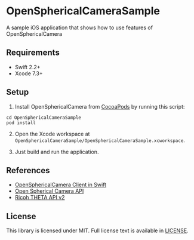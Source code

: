 # OpenSphericalCameraSample
A sample iOS application that shows how to use features of OpenSphericalCamera

## Requirements

* Swift 2.2+
* Xcode 7.3+

## Setup

1. Install OpenSphericalCamera from [CocoaPods](http://cocoapods.org/#install) by running this script:
```
cd OpenSphericalCameraSample
pod install
```

2. Open the Xcode workspace at `OpenSphericalCameraSample/OpenSphericalCameraSample.xcworkspace`.

3. Just build and run the application.

## References
* [OpenSphericalCamera Client in Swift](https://github.com/tatsu/OpenSphericalCamera)
* [Open Spherical Camera API](https://developers.google.com/streetview/open-spherical-camera/)
* [Ricoh THETA API v2](https://developers.theta360.com/en/docs/v2/api_reference/)

## License

This library is licensed under MIT. Full license text is available in [LICENSE](LICENSE.txt).
